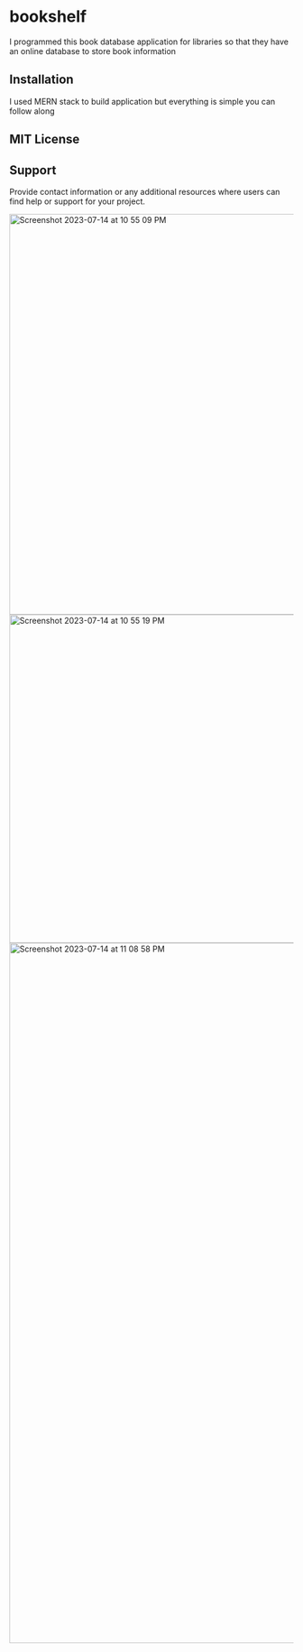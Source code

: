 # bookshelf


I programmed this book database application for libraries so that they have an online database to store book information

## Installation

I used MERN stack to build application but everything is simple you can follow along


## MIT License


## Support

Provide contact information or any additional resources where users can find help or support for your project.



<img width="710" alt="Screenshot 2023-07-14 at 10 55 09 PM" src="https://github.com/AUSt-in/bookshelf/assets/79310192/0d5e7c63-d41d-47dd-abbd-dfa52cfed262">

<img width="582" alt="Screenshot 2023-07-14 at 10 55 19 PM" src="https://github.com/AUSt-in/bookshelf/assets/79310192/ae44e647-ad91-4ae2-af02-c61bfe570e86">

<img width="1241" alt="Screenshot 2023-07-14 at 11 08 58 PM" src="https://github.com/AUSt-in/bookshelf/assets/79310192/a26efa3d-c340-4852-8427-2941565eb220">


